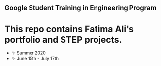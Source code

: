 ## Google Student Training in Engineering Program

# This repo contains Fatima Ali's portfolio and STEP projects.

- :sparkles: Summer 2020
- :sparkles: June 15th - July 17th

